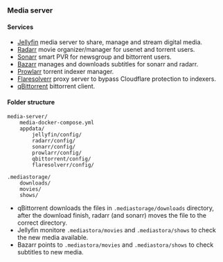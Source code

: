 ### Media server

#### Services

- [Jellyfin](https://github.com/jellyfin/jellyfin) media server to share, manage and stream digital media.
- [Radarr](https://github.com/Radarr/Radarr) movie organizer/manager for usenet and torrent users.
- [Sonarr](https://github.com/Sonarr/Sonarr) smart PVR for newsgroup and bittorrent users.
- [Bazarr](https://www.bazarr.media/) manages and downloads subtitles for sonarr and radarr.
- [Prowlarr](https://github.com/Prowlarr/Prowlarr) torrent indexer manager.
- [Flaresolverr](https://github.com/FlareSolverr/FlareSolverr) proxy server to bypass Cloudflare protection to indexers.
- [qBittorrent](https://github.com/qbittorrent/qBittorrent) bittorrent client.

#### Folder structure
```
media-server/
    media-docker-compose.yml
    appdata/
        jellyfin/config/
        radarr/config/
        sonarr/config/
        prowlarr/config/
        qbittorrent/config/
        flaresolverr/config/

```
```
.mediastorage/
    downloads/
    movies/
    shows/
```

- qBittorrent downloads the files in `.mediastorage/downloads` directory, after the download finish, radarr (and sonarr) moves the file to the correct directory.
- Jellyfin monitore `.mediastora/movies` and `.mediastora/shows` to check the new media available.
- Bazarr points to `.mediastora/movies` and `.mediastora/shows` to check subtitles to new media.
